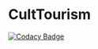 # CultTourism #

[![Codacy Badge](https://app.codacy.com/project/badge/Grade/69fa68e77ed840deb1aec041a16b4117)](https://app.codacy.com/gh/starkeen/culttourism/dashboard?utm_source=gh&utm_medium=referral&utm_content=&utm_campaign=Badge_grade)
